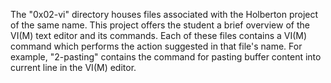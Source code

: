 The "0x02-vi" directory houses files associated with the Holberton project of the same name. This project offers the student a brief overview of the VI(M) text editor and its commands. Each of these files contains a VI(M) command which performs the action suggested in that file's name. For example, "2-pasting" contains the command for pasting buffer content into current line in the VI(M) editor.
